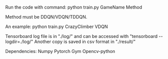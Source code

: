 Run the code with command:
python train.py GameName Method

Method must be DDQN/VDQN/TDDQN.

An example:
python train.py CrazyClimber VDQN

Tensorboard log file is in "./log/" and can be accessed with "tensorboard --logdir=./log/"
Another copy is saved in csv format in "./result/"

Dependencies:
Numpy
Pytorch
Gym
Opencv-python


